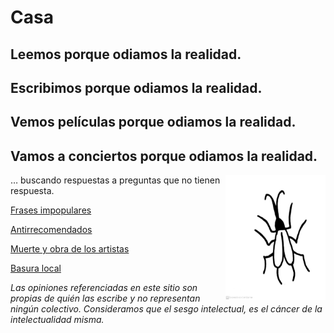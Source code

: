 # **Casa**

## Leemos porque odiamos la realidad. 
## Escribimos porque odiamos la realidad. 
## Vemos películas porque odiamos la realidad. 
## Vamos a conciertos porque odiamos la realidad. 
<img align="right" src="https://raw.githubusercontent.com/lasanalfabetas/casa/master/Blogspot/Cuca1.jpeg" height="200" width="160">

… buscando respuestas a preguntas que no tienen respuesta. 

[Frases impopulares](https://raw.githubusercontent.com/lasanalfabetas/casa/master/Secciones/frasesimpopulares)

[Antirrecomendados]()

[Muerte y obra de los artistas]()

[Basura local]()


*Las opiniones referenciadas en este sitio son propias de quién las escribe y no representan ningún colectivo. 
Consideramos que el sesgo intelectual, es el cáncer de la intelectualidad misma.*
